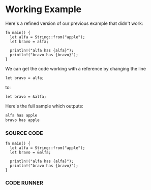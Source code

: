 # Working Example

Here's a refined version of our previous example
that didn't work:

```rust,noplayground
fn main() {
  let alfa = String::from("apple");
  let bravo = alfa;

  println!("alfa has {alfa}");
  println!("bravo has {bravo}");
}
```

We can get the code working with a reference
by changing the line

```rust, noplayground
let bravo = alfa;
```

to:

```rust, noplayground
let bravo = &alfa;
```

Here's the full sample which outputs:

```txt
alfa has apple
bravo has apple
```

### SOURCE CODE

```rust, noplayground, EXAMPLE1
fn main() {
  let alfa = String::from("apple");
  let bravo = &alfa;

  println!("alfa has {alfa}");
  println!("bravo has {bravo}");
}
```

### CODE RUNNER

```rust, editable, CODE1

```
